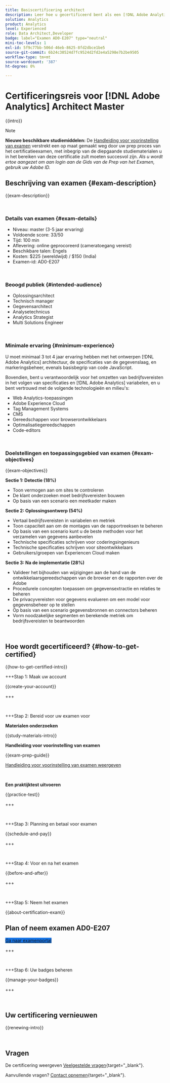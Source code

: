 ```yaml
---
title: Basiscertificering architect
description: Leer hoe u gecertificeerd bent als een [!DNL Adobe Analytics] Architect Master.
solution: Analytics
product: Analytics
level: Experienced
role: Data Architect,Developer
badge: label="Examen AD0-E207" type="neutral"
mini-toc-levels: 1
exl-id: 5f9c77bb-506d-46eb-8625-8fd2dbce1be5
source-git-commit: 6b24c30524d7fc9524d2fd2e4a5298e7b2be9505
workflow-type: tm+mt
source-wordcount: '387'
ht-degree: 0%

---
```


# Certificeringsreis voor [!DNL Adobe Analytics] Architect Master

{{intro}}

>[!NOTE]
>
>**Nieuwe beschikbare studiemiddelen:** De [Handleiding voor voorinstelling van examen](https://app.rockinfo.com/courses/playScorm/541) verstrekt een op maat gemaakt weg door uw prep proces van het certificatieexamen, met inbegrip van de diepgaande studiematerialen u in het bereiken van deze certificatie zult moeten succesvol zijn. _Als u wordt ertoe aangezet om aan login aan de Gids van de Prep van het Examen, gebruik uw Adobe ID._

## Beschrijving van examen {#exam-description}

{{exam-description}}

<br>

### Details van examen {#exam-details}

* Niveau: master (3-5 jaar ervaring)
* Voldoende score: 33/50
* Tijd: 100 min
* Aflevering: online geprocoreerd (cameratoegang vereist)
* Beschikbare talen: Engels
* Kosten: $225 (wereldwijd) / $150 (India)
* Examen-id: AD0-E207

<br>

### Beoogd publiek {#intended-audience}

* Oplossingsarchitect
* Technisch manager
* Gegevensarchitect
* Analysetechnicus
* Analytics Strategist
* Multi Solutions Engineer

<br>

### Minimale ervaring {#minimum-experience}

U moet minimaal 3 tot 4 jaar ervaring hebben met het ontwerpen [!DNL Adobe Analytics] architectuur, de specificaties van de gegevenslaag, en markeringsbeheer, evenals basisbegrip van code JavaScript.

Bovendien, bent u verantwoordelijk voor het omzetten van bedrijfsvereisten in het volgen van specificaties en [!DNL Adobe Analytics] variabelen, en u bent vertrouwd met de volgende technologieën en milieu&#39;s:

* Web Analytics-toepassingen
* Adobe Experience Cloud
* Tag Management Systems
* CMS
* Gereedschappen voor browserontwikkelaars
* Optimalisatiegereedschappen
* Code-editors

<br>

### Doelstellingen en toepassingsgebied van examen {#exam-objectives}

{{exam-objectives}}

**Sectie 1: Detectie (18%)**

* Toon vermogen aan om sites te controleren
* De klant onderzoeken moet bedrijfsvereisten bouwen
* Op basis van een scenario een meetkader maken

**Sectie 2: Oplossingsontwerp (54%)**

* Vertaal bedrijfsvereisten in variabelen en metriek
* Toon capaciteit aan om de montages van de rapportreeksen te beheren
* Op basis van een scenario kunt u de beste methoden voor het verzamelen van gegevens aanbevelen
* Technische specificaties schrijven voor coderingsingenieurs
* Technische specificaties schrijven voor siteontwikkelaars
* Gebruikers/groepen van Experiencen Cloud maken

**Sectie 3: Na de implementatie (28%)**

* Valideer het bijhouden van wijzigingen aan de hand van de ontwikkelaarsgereedschappen van de browser en de rapporten over de Adobe
* Procedurele concepten toepassen om gegevensextractie en relaties te beheren
* De privacyvereisten voor gegevens evalueren om een model voor gegevensbeheer op te stellen
* Op basis van een scenario gegevensbronnen en connectors beheren
* Vorm noodzakelijke segmenten en berekende metriek om bedrijfsvereisten te beantwoorden

<br>

## Hoe wordt gecertificeerd? {#how-to-get-certified}

{{how-to-get-certified-intro}}

+++Stap 1: Maak uw account

{{create-your-account}}

+++

<br>

+++Stap 2: Bereid voor uw examen voor

**Materialen onderzoeken**

{{study-materials-intro}}

**Handleiding voor voorinstelling van examen**

{{exam-prep-guide}}

[Handleiding voor voorinstelling van examen weergeven](https://app.rockinfo.com/courses/playScorm/541)

<br>

**Een praktijktest uitvoeren**

{{practice-test}}

+++

<br>

+++Stap 3: Planning en betaal voor examen

{{schedule-and-pay}}

+++

<br>

+++Stap 4: Voor en na het examen

{{before-and-after}}

+++

<br>

+++Stap 5: Neem het examen

{{about-certification-exam}}

## Plan of neem examen AD0-E207

<a href="https://www.certmetrics.com/adobe/candidate/examity_sso.aspx?eid=AD0-E207" target="_blank" class="spectrum-Button spectrum-Button--fill spectrum-Button--accent spectrum-Button--sizeM is-margin-bottom-big-big at-element-click-tracking" style="background-color:#1473E6">

<span class="spectrum-Button-label has-no-wrap">
   Ga naar examenportal
</span>
</a>

+++

<br>

+++Stap 6: Uw badges beheren

{{manage-your-badges}}

+++

<br>

## Uw certificering vernieuwen

{{renewing-intro}}

<br>

## Vragen

De certificering weergeven [Veelgestelde vragen](https://experienceleague.adobe.com/docs/certification/certification/faq.html){target="_blank"}.

Aanvullende vragen? [Contact opnemen](mailto:certif@adobe.com){target="_blank"}.

